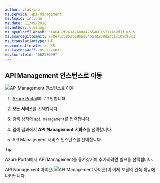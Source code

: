 ```yaml
---
author: vladvino
ms.service: api-management
ms.topic: include
ms.date: 11/09/2018
ms.author: vlvinogr
ms.openlocfilehash: 3a46462f761e7608ae7554604577a1e9d7f88b15
ms.sourcegitcommit: 778e7376853b69bbd5455ad260d2dc17109d05c1
ms.translationtype: HT
ms.contentlocale: ko-KR
ms.lasthandoff: 05/23/2019
ms.locfileid: "66238099"
---
```

## <a name="go-to-your-api-management-instance"></a>API Management 인스턴스로 이동

![API Management 인스턴스로 이동](./media/api-management-navigate-to-instance/00-FindResource-01.png)

1. [Azure Portal](https://portal.azure.com)에 로그인합니다. 

2. **모든 서비스**를 선택합니다.  

3. 검색 상자에 `api management`를 입력합니다.

4. 검색 결과에서 **API Management 서비스**를 선택합니다.

5. API Management 서비스 인스턴스를 선택합니다.

> [!TIP]
> Azure Portal에서 API Management를 즐겨찾기에 추가하려면 별표를 선택합니다.
>
> API Management 아이콘(![API Management 아이콘](./media/api-management-navigate-to-instance/apim-icon.png))이 이제 포털의 왼쪽 메뉴에 나타납니다.

